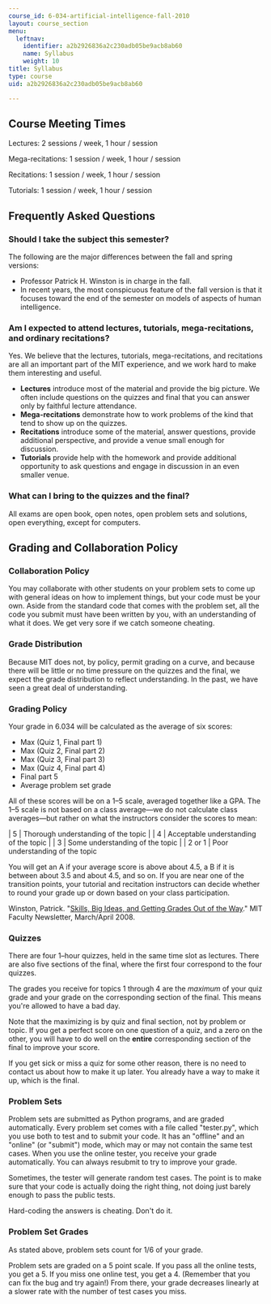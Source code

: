 ```yaml
---
course_id: 6-034-artificial-intelligence-fall-2010
layout: course_section
menu:
  leftnav:
    identifier: a2b2926836a2c230adb05be9acb8ab60
    name: Syllabus
    weight: 10
title: Syllabus
type: course
uid: a2b2926836a2c230adb05be9acb8ab60

---
```


Course Meeting Times
--------------------

Lectures: 2 sessions / week, 1 hour / session

Mega-recitations: 1 session / week, 1 hour / session

Recitations: 1 session / week, 1 hour / session

Tutorials: 1 session / week, 1 hour / session

Frequently Asked Questions
--------------------------

### Should I take the subject this semester?

The following are the major differences between the fall and spring versions:

*   Professor Patrick H. Winston is in charge in the fall.
*   In recent years, the most conspicuous feature of the fall version is that it focuses toward the end of the semester on models of aspects of human intelligence.

### Am I expected to attend lectures, tutorials, mega-recitations, and ordinary recitations?

Yes. We believe that the lectures, tutorials, mega-recitations, and recitations are all an important part of the MIT experience, and we work hard to make them interesting and useful.

*   **Lectures** introduce most of the material and provide the big picture. We often include questions on the quizzes and final that you can answer only by faithful lecture attendance.
*   **Mega-recitations** demonstrate how to work problems of the kind that tend to show up on the quizzes.
*   **Recitations** introduce some of the material, answer questions, provide additional perspective, and provide a venue small enough for discussion.
*   **Tutorials** provide help with the homework and provide additional opportunity to ask questions and engage in discussion in an even smaller venue.

### What can I bring to the quizzes and the final?

All exams are open book, open notes, open problem sets and solutions, open everything, except for computers.

Grading and Collaboration Policy
--------------------------------

### Collaboration Policy

You may collaborate with other students on your problem sets to come up with general ideas on how to implement things, but your code must be your own. Aside from the standard code that comes with the problem set, all the code you submit must have been written by you, with an understanding of what it does. We get very sore if we catch someone cheating.

### Grade Distribution

Because MIT does not, by policy, permit grading on a curve, and because there will be little or no time pressure on the quizzes and the final, we expect the grade distribution to reflect understanding. In the past, we have seen a great deal of understanding.

### Grading Policy

Your grade in 6.034 will be calculated as the average of six scores:

*   Max (Quiz 1, Final part 1)
*   Max (Quiz 2, Final part 2)
*   Max (Quiz 3, Final part 3)
*   Max (Quiz 4, Final part 4)
*   Final part 5
*   Average problem set grade

All of these scores will be on a 1–5 scale, averaged together like a GPA. The 1–5 scale is not based on a class average—we do not calculate class averages—but rather on what the instructors consider the scores to mean:

| 5 | Thorough understanding of the topic |
| 4 | Acceptable understanding of the topic |
| 3 | Some understanding of the topic |
| 2 or 1 | Poor understanding of the topic 

You will get an A if your average score is above about 4.5, a B if it is between about 3.5 and about 4.5, and so on. If you are near one of the transition points, your tutorial and recitation instructors can decide whether to round your grade up or down based on your class participation.

Winston, Patrick. "[Skills, Big Ideas, and Getting Grades Out of the Way](http://web.mit.edu/fnl/volume/204/winston.html)." MIT Faculty Newsletter, March/April 2008.

### Quizzes

There are four 1–hour quizzes, held in the same time slot as lectures. There are also five sections of the final, where the first four correspond to the four quizzes.

The grades you receive for topics 1 through 4 are the _maximum_ of your quiz grade and your grade on the corresponding section of the final. This means you're allowed to have a bad day.

Note that the maximizing is by quiz and final section, not by problem or topic. If you get a perfect score on one question of a quiz, and a zero on the other, you will have to do well on the **entire** corresponding section of the final to improve your score.

If you get sick or miss a quiz for some other reason, there is no need to contact us about how to make it up later. You already have a way to make it up, which is the final.

### Problem Sets

Problem sets are submitted as Python programs, and are graded automatically. Every problem set comes with a file called "tester.py", which you use both to test and to submit your code. It has an "offline" and an "online" (or "submit") mode, which may or may not contain the same test cases. When you use the online tester, you receive your grade automatically. You can always resubmit to try to improve your grade.

Sometimes, the tester will generate random test cases. The point is to make sure that your code is actually doing the right thing, not doing just barely enough to pass the public tests.

Hard-coding the answers is cheating. Don't do it.

### Problem Set Grades

As stated above, problem sets count for 1/6 of your grade.

Problem sets are graded on a 5 point scale. If you pass all the online tests, you get a 5. If you miss one online test, you get a 4. (Remember that you can fix the bug and try again!) From there, your grade decreases linearly at a slower rate with the number of test cases you miss.
